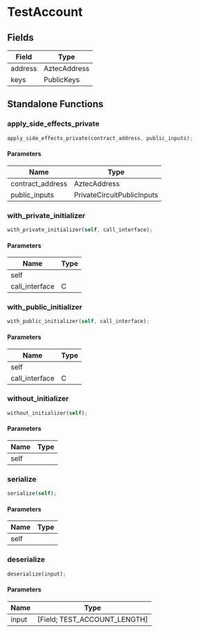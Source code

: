 # TestAccount

## Fields
| Field | Type |
| --- | --- |
| address | AztecAddress |
| keys | PublicKeys |

## Standalone Functions

### apply_side_effects_private

```rust
apply_side_effects_private(contract_address, public_inputs);
```

#### Parameters
| Name | Type |
| --- | --- |
| contract_address | AztecAddress |
| public_inputs | PrivateCircuitPublicInputs |

### with_private_initializer

```rust
with_private_initializer(self, call_interface);
```

#### Parameters
| Name | Type |
| --- | --- |
| self |  |
| call_interface | C |

### with_public_initializer

```rust
with_public_initializer(self, call_interface);
```

#### Parameters
| Name | Type |
| --- | --- |
| self |  |
| call_interface | C |

### without_initializer

```rust
without_initializer(self);
```

#### Parameters
| Name | Type |
| --- | --- |
| self |  |

### serialize

```rust
serialize(self);
```

#### Parameters
| Name | Type |
| --- | --- |
| self |  |

### deserialize

```rust
deserialize(input);
```

#### Parameters
| Name | Type |
| --- | --- |
| input | [Field; TEST_ACCOUNT_LENGTH] |

